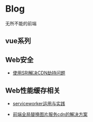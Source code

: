 # Blog

无所不能的前端

## vue系列

## Web安全

- [使用SRI解决CDN劫持问题](/blog/issues/1)

## Web性能缓存相关

- [serviceworker运用与实践](/blog/issues/2)

- [前端全局替换图片服务cdn的解决方案](/blog/issues/3)

